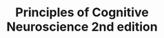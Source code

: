 ---
layout: toc
permalink: /principles-of-cognitive-neuroscience-2nd-edition/
category: 'Principles of Cognitive Neuroscience 2nd edition'
title: 'Principles of Cognitive Neuroscience 2nd edition'
---